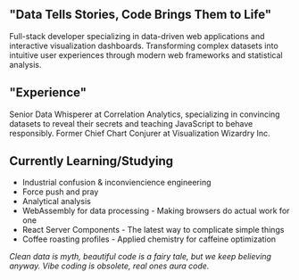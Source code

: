 ## "Data Tells Stories, Code Brings Them to Life"
Full-stack developer specializing in data-driven web applications and interactive visualization dashboards.
Transforming complex datasets into intuitive user experiences through modern web frameworks and statistical analysis.

## "Experience"
Senior Data Whisperer at Correlation Analytics, specializing in convincing datasets to reveal their secrets and teaching JavaScript to behave responsibly. Former Chief Chart Conjurer at Visualization Wizardry Inc.

## Currently Learning/Studying
- Industrial confusion & inconviencience engineering
- Force push and pray
- Analytical analysis
- WebAssembly for data processing - Making browsers do actual work for one
- React Server Components - The latest way to complicate simple things
- Coffee roasting profiles - Applied chemistry for caffeine optimization 

_Clean data is myth, beautiful code is a fairy tale, but we keep believing anyway._
_Vibe coding is obsolete, real ones aura code._
